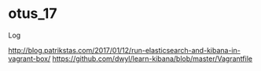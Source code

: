 # otus_17
Log


http://blog.patrikstas.com/2017/01/12/run-elasticsearch-and-kibana-in-vagrant-box/
https://github.com/dwyl/learn-kibana/blob/master/Vagrantfile
